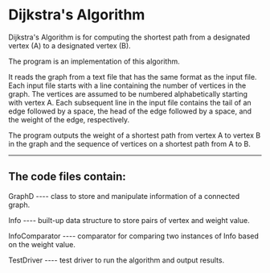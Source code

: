 # Dijkstra's Algorithm

Dijkstra's Algorithm is for computing the shortest path from a designated vertex (A) to a designated vertex (B).

The program is an implementation of this algorithm.

It reads the graph from a text file that has the same format as the input file. 
Each input file starts with a line containing the number of vertices in the graph.
The vertices are assumed to be numbered alphabetically starting with vertex A. 
Each subsequent line in the input file contains the tail of an edge followed by a space, the head of the edge followed by a space, and the weight of the edge, respectively.

The program outputs the weight of a shortest path from vertex A to vertex B in the graph and the sequence of vertices on a shortest path from A to B.

------------------
## The code files contain:
GraphD ---- class to store and manipulate information of a connected graph. 

Info ---- built-up data structure to store pairs of vertex and weight value.

InfoComparator ---- comparator for comparing two instances of Info based on the weight value.

TestDriver ---- test driver to run the algorithm and output results.
